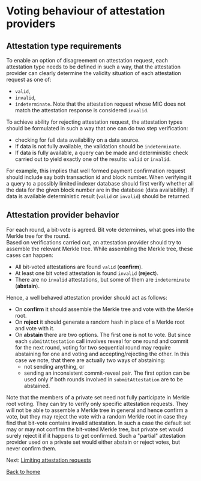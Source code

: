 # Voting behaviour of attestation providers

## Attestation type requirements 

To enable an option of disagreement on attestation request, each attestation type needs to be defined in such a way, that the attestation provider can clearly determine the validity situation of each attestation request as one of:
- `valid`,
- `invalid`,
- `indeterminate`.
Note that the attestation request whose MIC does not match the attestation response is considered `invalid`.

To achieve ability for rejecting attestation request, the attestation types should be formulated in such a way that one can do two step verification:
- checking for full data availability on a data source. 
- If data is not fully available, the validation should be `indeterminate`.
- If data is fully available, a query can be made and deterministic check carried out to yield exactly one of the results: `valid` or `invalid`.

For example, this implies that well formed payment confirmation request should include say both transaction id and block number.
When verifying it a query to a possibly limited indexer database should first verify whether all the data for the given block number are in the database (data availability). If data is available deterministic result (`valid` or `invalid`) should be returned.

## Attestation provider behavior

For each round, a bit-vote is agreed. Bit vote determines, what goes into the Merkle tree for the round.  
Based on verifications carried out, an attestation provider should try to assemble the relevant 
Merkle tree. While assembling the Merkle tree, these cases can happen:
- All bit-voted attestations are found `valid` (**confirm**).
- At least one bit voted attestation is found `invalid` (**reject**).
- There are no `invalid` attestations, but some of them are `indeterminate` (**abstain**).

Hence, a well behaved attestation provider should act as follows:
- On **confirm** it should assemble the Merkle tree and vote with the Merkle root.
- On **reject** it should generate a random hash in place of a Merkle root and vote with it.
- On **abstain** there are two options. The first one is not to vote. But since each `submitAttestation` call involves reveal for one round and commit for the next round, voting for two sequential round may require abstaining for one and voting and accepting/rejecting the other. In this case we note, that there are actually two ways of abstaining:
  - not sending anything, or
  - sending an inconsistent commit-reveal pair.
The first option can be used only if both rounds involved in `submitAttestation` are to be abstained.

Note that the members of a private set need not fully participate in Merkle root voting. They can try to verify only specific attestation requests. 
They will not be able to assemble a Merkle tree in general and hence confirm a vote, but they may reject the vote with a random Merkle root in case they 
find that bit-vote contains invalid attestation. In such a case the default set may or may not confirm the bit-voted Merkle tree, but private set would surely reject it if it happens to get confirmed. Such a "partial" attestation provider used on a private set would either abstain or reject votes, but never confirm them.

Next: [Limiting attestation requests](./attestation-limiter.md)

[Back to home](../README.md)
